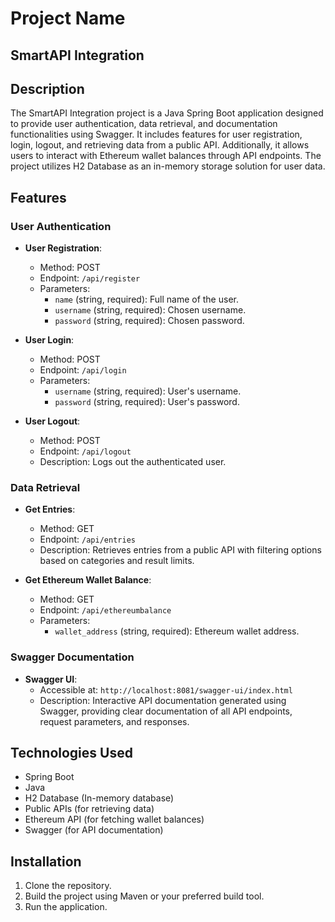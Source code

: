 # Project Name
## SmartAPI Integration

## Description

The SmartAPI Integration project is a Java Spring Boot application designed to provide user authentication, data retrieval, and documentation functionalities using Swagger. It includes features for user registration, login, logout, and retrieving data from a public API. Additionally, it allows users to interact with Ethereum wallet balances through API endpoints. The project utilizes H2 Database as an in-memory storage solution for user data.

## Features

### User Authentication

- **User Registration**: 
  - Method: POST
  - Endpoint: `/api/register`
  - Parameters:
    - `name` (string, required): Full name of the user.
    - `username` (string, required): Chosen username.
    - `password` (string, required): Chosen password.

- **User Login**:
  - Method: POST
  - Endpoint: `/api/login`
  - Parameters:
    - `username` (string, required): User's username.
    - `password` (string, required): User's password.

- **User Logout**:
  - Method: POST
  - Endpoint: `/api/logout`
  - Description: Logs out the authenticated user.

### Data Retrieval

- **Get Entries**:
  - Method: GET
  - Endpoint: `/api/entries`
  - Description: Retrieves entries from a public API with filtering options based on categories and result limits.

- **Get Ethereum Wallet Balance**:
  - Method: GET
  - Endpoint: `/api/ethereumbalance`
  - Parameters:
    - `wallet_address` (string, required): Ethereum wallet address.

### Swagger Documentation

- **Swagger UI**:
  - Accessible at: `http://localhost:8081/swagger-ui/index.html`
  - Description: Interactive API documentation generated using Swagger, providing clear documentation of all API endpoints, request parameters, and responses.

## Technologies Used

- Spring Boot
- Java
- H2 Database (In-memory database)
- Public APIs (for retrieving data)
- Ethereum API (for fetching wallet balances)
- Swagger (for API documentation)

## Installation

1. Clone the repository.
2. Build the project using Maven or your preferred build tool.
3. Run the application.
